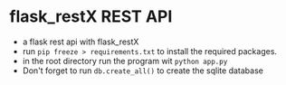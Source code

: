 # flask_restX REST API
- a flask rest api with flask_restX
- run `pip freeze > requirements.txt` to install the required packages.
- in the root directory run the program wit `python app.py`
- Don't forget to run `db.create_all()` to create the sqlite database

 
